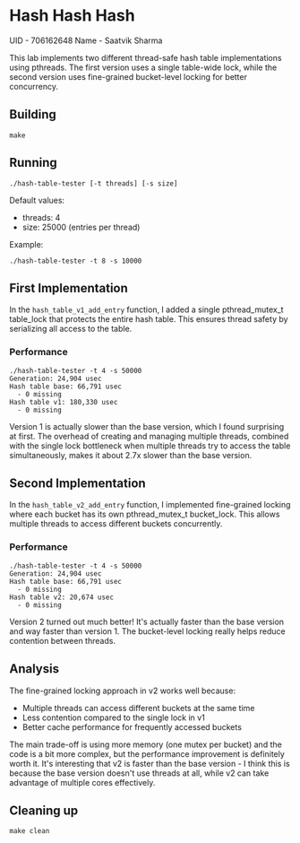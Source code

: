 # Hash Hash Hash

UID - 706162648
Name - Saatvik Sharma

This lab implements two different thread-safe hash table implementations using pthreads. The first version uses a single table-wide lock, while the second version uses fine-grained bucket-level locking for better concurrency.

## Building
```shell
make
```

## Running
```shell
./hash-table-tester [-t threads] [-s size]
```

Default values:
- threads: 4
- size: 25000 (entries per thread)

Example:
```shell
./hash-table-tester -t 8 -s 10000
```

## First Implementation
In the `hash_table_v1_add_entry` function, I added a single pthread_mutex_t table_lock that protects the entire hash table. This ensures thread safety by serializing all access to the table.

### Performance
```shell
./hash-table-tester -t 4 -s 50000
Generation: 24,904 usec
Hash table base: 66,791 usec
  - 0 missing
Hash table v1: 180,330 usec
  - 0 missing
```

Version 1 is actually slower than the base version, which I found surprising at first. The overhead of creating and managing multiple threads, combined with the single lock bottleneck when multiple threads try to access the table simultaneously, makes it about 2.7x slower than the base version.

## Second Implementation
In the `hash_table_v2_add_entry` function, I implemented fine-grained locking where each bucket has its own pthread_mutex_t bucket_lock. This allows multiple threads to access different buckets concurrently.

### Performance
```shell
./hash-table-tester -t 4 -s 50000
Generation: 24,904 usec
Hash table base: 66,791 usec
  - 0 missing
Hash table v2: 20,674 usec
  - 0 missing
```

Version 2 turned out much better! It's actually faster than the base version and way faster than version 1. The bucket-level locking really helps reduce contention between threads.

## Analysis

The fine-grained locking approach in v2 works well because:
- Multiple threads can access different buckets at the same time
- Less contention compared to the single lock in v1
- Better cache performance for frequently accessed buckets

The main trade-off is using more memory (one mutex per bucket) and the code is a bit more complex, but the performance improvement is definitely worth it. It's interesting that v2 is faster than the base version - I think this is because the base version doesn't use threads at all, while v2 can take advantage of multiple cores effectively.

## Cleaning up
```shell
make clean
```